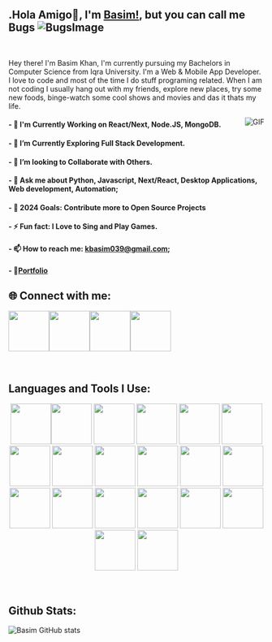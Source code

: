 ##  .Hola Amigo👋, I'm [Basim!](https://basimkhan.me/), but you can call me Bugs ![BugsImage](https://icons.iconarchive.com/icons/sykonist/looney-tunes/48/Bugs-Bunny-Carrot-icon.png)

<br />

Hey there! I'm Basim Khan, I'm currently pursuing my Bachelors in Computer Science from Iqra University. I'm a Web & Mobile App Developer. I love to code and most of the time I do stuff programing related. When I am not coding I usually hang out with my friends, explore new places, try some new foods, binge-watch some cool shows and movies and das it thats my life.

<img align="right" alt="GIF" src="https://media.giphy.com/media/836HiJc7pgzy8iNXCn/giphy.gif" />

#### - 🔭 I'm Currently Working on React/Next, Node.JS, MongoDB.
#### - 🌱 I’m Currently Exploring Full Stack Development. 
#### - 👯 I’m looking to Collaborate with Others.
#### - 💬 Ask me about Python, Javascript, Next/React, Desktop Applications, Web development, Automation;
#### - 🥅 2024 Goals: Contribute more to Open Source Projects
#### - ⚡ Fun fact: I Love to Sing and Play Games.
#### - 📫 How to reach me: kbasim039@gmail.com;
#### - 📝[Portfolio](https://basimkhan.me/)

## 🌐 Connect with me:

[<img src="https://user-images.githubusercontent.com/74038190/235294010-ec412ef5-e3da-4efa-b1d4-0ab4d4638755.gif" width="80">][facebook][<img src="https://user-images.githubusercontent.com/74038190/235294012-0a55e343-37ad-4b0f-924f-c8431d9d2483.gif" width="80">][linkedin][<img src="https://user-images.githubusercontent.com/74038190/235294013-a33e5c43-a01c-43f6-b44d-a406d8b4ab75.gif" width="80">][instagram][<img src="https://user-images.githubusercontent.com/74038190/235294019-40007353-6219-4ec5-b661-b3c35136dd0b.gif" width="80">][whatsapp]

<br />

## Languages and Tools I Use:

<div align="center">
<img src="https://user-images.githubusercontent.com/74038190/212257454-16e3712e-945a-4ca2-b238-408ad0bf87e6.gif" width="80"><img src="https://user-images.githubusercontent.com/74038190/212257472-08e52665-c503-4bd9-aa20-f5a4dae769b5.gif" width="80">
<img src="https://user-images.githubusercontent.com/74038190/212257468-1e9a91f1-b626-4baa-b15d-5c385dfa7ed2.gif" width="80">
<img src="https://user-images.githubusercontent.com/74038190/212257465-7ce8d493-cac5-494e-982a-5a9deb852c4b.gif" width="80">
<img src="https://user-images.githubusercontent.com/74038190/212257463-4d082cb4-7483-4eaf-bc25-6dde2628aabd.gif" width="80">
<img src="https://user-images.githubusercontent.com/74038190/212257460-738ff738-247f-4445-a718-cdd0ca76e2db.gif" width="80">
<img src="https://user-images.githubusercontent.com/74038190/212257467-871d32b7-e401-42e8-a166-fcfd7baa4c6b.gif" width="80">
<img src="https://user-images.githubusercontent.com/74038190/212281756-450d3ffa-9335-4b98-a965-db8a18fee927.gif" width="80">
<img src="https://user-images.githubusercontent.com/74038190/212280805-9bcb336b-8c55-46a8-abf8-ff286ab55472.gif" width="80">
<img src="https://user-images.githubusercontent.com/74038190/212280823-79088828-a258-4a4d-8d6c-96315d5a07af.gif" width="80">
<img src="https://user-images.githubusercontent.com/74038190/212281763-e6ecd7ef-c4aa-45b6-a97c-f33f6bb592bd.gif" width="80">
<img src="https://user-images.githubusercontent.com/74038190/212281775-b468df30-4edc-4bf8-a4ee-f52e1aaddc86.gif" width="80">
<img src="https://github.com/Anmol-Baranwal/Cool-GIFs-For-GitHub/assets/74038190/1a797f46-efe4-41e6-9e75-5303e1bbcbfa" width="80">
<img src="https://github.com/Anmol-Baranwal/Cool-GIFs-For-GitHub/assets/74038190/29fd6286-4e7b-4d6c-818f-c4765d5e39a9" width="80">
<img src="https://github.com/Anmol-Baranwal/Cool-GIFs-For-GitHub/assets/74038190/67f477ed-6624-42da-99f0-1a7b1a16eecb" width="80">
<img src="https://github.com/Anmol-Baranwal/Cool-GIFs-For-GitHub/assets/74038190/3c16d4f2-b757-4c70-8f42-43d5dddd2c36" width="80">
<img src="https://github.com/Anmol-Baranwal/Cool-GIFs-For-GitHub/assets/74038190/3fb2cdf6-8920-462e-87a4-95af376418aa" width="80">
<img src="https://github.com/Anmol-Baranwal/Cool-GIFs-For-GitHub/assets/74038190/de038172-e903-4951-926c-755878deb0b4" width="80">
<img src="https://github.com/Anmol-Baranwal/Cool-GIFs-For-GitHub/assets/74038190/398b19b1-9aae-4c1f-8bc0-d172a2c08d68" width="80">
<img src="https://github.com/Anmol-Baranwal/Cool-GIFs-For-GitHub/assets/74038190/e0d299f2-767c-4c21-bd49-90f2a19f1a78" width="80">
</div>
<br><br>  

## Github Stats:

![Basim GitHub stats](https://github-readme-stats.vercel.app/api?username=BasimAhmedKhan&show_icons=true&theme=radical&env=PAT_1)


[facebook]: https://www.facebook.com/profile.php?id=100009322472394
[instagram]: https://www.instagram.com/basim_khann
[whatsapp]: https://github.com/BasimAhmedKhan/BasimAhmedKhan/blob/main/assets/WhatsApp%20Image%202022-01-09%20at%207.23.20%20PM.jpeg
[linkedin]: https://www.linkedin.com/in/basim-khan-604a76189/
